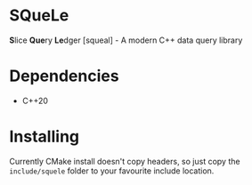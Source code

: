 # SQueLe
**S**lice **Que**ry **Le**dger [squeal] - A modern C++ data query library

# Dependencies
- C++20

# Installing
Currently CMake install doesn't copy headers, 
so just copy the `include/squele` folder to your favourite include location.